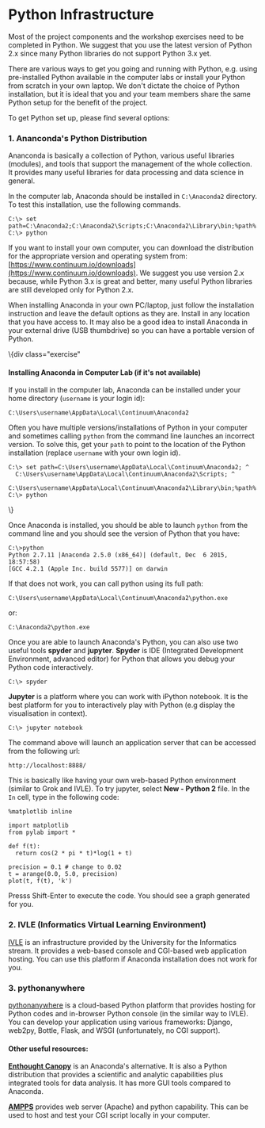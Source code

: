 # Python Infrastructure

Most of the project components and the workshop exercises need to be completed in Python.
We suggest that you use the latest version of Python 2.x since many Python libraries do not
support Python 3.x yet.

There are various ways to get you going and running with Python, e.g. using pre-installed Python
available in the computer labs or install your Python from scratch in your own laptop.
We don't dictate the choice of Python installation, but it is ideal that you and your team members share the same Python setup for the benefit of the project.

To get Python set up, please find several options:

### 1. Ananconda's Python Distribution

Ananconda is basically a collection of Python, various useful libraries (modules),
and tools that support the management of the whole collection. It provides many useful libraries for data processing and data science in general.

In the computer lab, Anaconda should be installed in `C:\Anaconda2` directory. To test this installation, use the following commands.

    C:\> set path=C:\Anaconda2;C:\Anaconda2\Scripts;C:\Anaconda2\Library\bin;%path%
    C:\> python

If you want to install your own computer, you can download the distribution for the appropriate version and operating system from: [https://www.continuum.io/downloads](https://www.continuum.io/downloads). We suggest you use version 2.x because, while Python 3.x is great and better,
many useful Python libraries are still developed only for Python 2.x.

When installing Anaconda in your own PC/laptop, just follow the installation instruction and leave the default options as they are. Install in any location that you have access to. It may also be a good idea to install Anaconda in your external drive (USB thumbdrive) so you can have a portable version of Python.

\\{div class="exercise"

#### Installing Anaconda in Computer Lab (if it's not available)

If you install in the computer lab, Anaconda can be installed under your home directory (`username` is your login id):

    C:\Users\username\AppData\Local\Continuum\Anaconda2

Often you have multiple versions/installations of Python in your computer and
sometimes calling `python` from the command line launches an incorrect version. To solve this,
get your `path` to point to the location of the Python installation (replace `username` with your own login id).

    C:\> set path=C:\Users\username\AppData\Local\Continuum\Anaconda2; ^
      C:\Users\username\AppData\Local\Continuum\Anaconda2\Scripts; ^
      C:\Users\username\AppData\Local\Continuum\Anaconda2\Library\bin;%path%
    C:\> python

\\}

Once Anaconda is installed, you should be able to launch `python` from the command line
and you should see the version of Python that you have:

    C:\>python
    Python 2.7.11 |Anaconda 2.5.0 (x86_64)| (default, Dec  6 2015, 18:57:58)
    [GCC 4.2.1 (Apple Inc. build 5577)] on darwin

If that does not work, you can call python using its full path:

    C:\Users\username\AppData\Local\Continuum\Anaconda2\python.exe

or:

    C:\Anaconda2\python.exe

Once you are able to launch Anaconda's Python, you can also use two useful tools **spyder**
and **jupyter**. **Spyder** is IDE (Integrated Development Environment, advanced editor) for Python that allows you debug your Python code interactively.

    C:\> spyder

**Jupyter** is a platform where you can work with iPython notebook.
It is the best platform for you to interactively play with Python (e.g display the visualisation in context).

    C:\> jupyter notebook

The command above will launch an application server that can be accessed from the following url:

    http://localhost:8888/

This is basically like having your own web-based Python environment (similar to Grok and IVLE). To try jupyter, select **New - Python 2** file. In the `In` cell, type in the following code:

    %matplotlib inline

    import matplotlib
    from pylab import *

    def f(t):
      return cos(2 * pi * t)*log(1 + t)

    precision = 0.1 # change to 0.02
    t = arange(0.0, 5.0, precision)
    plot(t, f(t), 'k')

Presss Shift-Enter to execute the code. You should see a graph generated for you.

### 2. IVLE (Informatics Virtual Learning Environment)

[IVLE](http://ivle.informatics.unimelb.edu.au) is an infrastructure provided by the University for the Informatics stream. It provides a web-based console and CGI-based web application hosting. You can use this platform if Anaconda installation does not work for you.

### 3. pythonanywhere

[pythonanywhere](https://www.pythonanywhere.com) is a cloud-based Python platform that provides hosting for Python codes and in-browser Python console (in the similar way to IVLE). You can develop your application using various frameworks: Django, web2py, Bottle, Flask, and WSGI (unfortunately, no CGI support).

#### Other useful resources:

**[Enthought Canopy](https://store.enthought.com/)** is an Anaconda's alternative. It is also a Python distribution that
provides a scientific and analytic capabilities plus integrated tools for data analysis. It has more GUI tools compared to Anaconda.

**[AMPPS](http://ampps.com/)** provides web server (Apache) and python capability. This can be used to host and test your CGI script locally in your computer.
